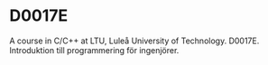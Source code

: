 # D0017E
A course in C/C++ at LTU, Luleå University of Technology. D0017E. Introduktion till programmering för ingenjörer.
